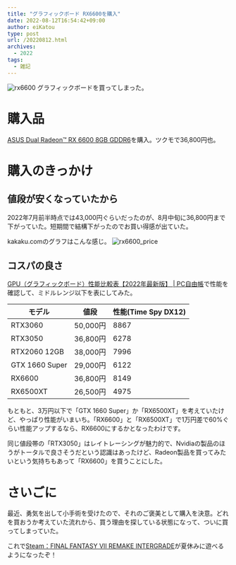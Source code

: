 ```yaml
---
title: "グラフィックボード RX6600を購入"
date: 2022-08-12T16:54:42+09:00
author: eiKatou
type: post
url: /20220812.html
archives:
  - 2022
tags:
  - 雑記
---
```


![rx6600](/uploads/2022/08/rx6600.jpg)
グラフィックボードを買ってしまった。

<!--more-->
# 購入品
[ASUS Dual Radeon™ RX 6600 8GB GDDR6](https://www.asus.com/jp/Motherboards-Components/Graphics-Cards/Dual/DUAL-RX6600-8G/)を購入。ツクモで36,800円也。

# 購入のきっかけ
## 値段が安くなっていたから
2022年7月前半時点では43,000円ぐらいだったのが、8月中旬に36,800円まで下がっていた。短期間で結構下がったのでお買い得感が出ていた。

kakaku.comのグラフはこんな感じ。
![rx6600_price](/uploads/2022/08/rx6600_price.png)


## コスパの良さ
[GPU（グラフィックボード）性能比較表【2022年最新版】 | PC自由帳](https://pcfreebook.com/article/459993300.html)で性能を確認して、ミドルレンジ以下を表にしてみた。

| モデル            | 値段      | 性能(Time Spy DX12) |
| -------------- | ------- | ----------------- |
| RTX3060        | 50,000円 | 8867              |
| RTX3050        | 36,800円 | 6278              |
| RTX2060 12GB   | 38,000円 | 7996              |
| GTX 1660 Super | 29,000円 | 6122              |
| RX6600         | 36,800円 | 8149              |
| RX6500XT       | 26,500円 | 4975              |

もともと、3万円以下で「GTX 1660 Super」か「RX6500XT」を考えていたけど、やっぱり性能がいまいち。「RX6600」と「RX6500XT」で1万円差で60%ぐらい性能アップするなら、RX6600にするかとなったわけです。

同じ値段帯の「RTX3050」はレイトレーシングが魅力的で、Nvidiaの製品のほうがトータルで良さそうだという認識はあったけど、Radeon製品を買ってみたいという気持ちもあって「RX6600」を買うことにした。

# さいごに
最近、勇気を出して小手術を受けたので、それのご褒美として購入を決意。どれを買おうか考えていた流れから、買う理由を探している状態になって、ついに買ってしまっていた。

これで[Steam：FINAL FANTASY VII REMAKE INTERGRADE](https://store.steampowered.com/app/1462040/FINAL_FANTASY_VII_REMAKE_INTERGRADE/)が夏休みに遊べるようになったぞ！
